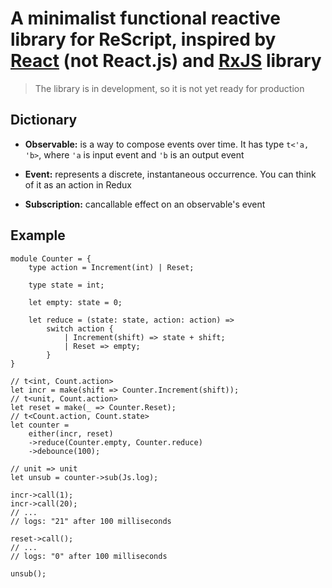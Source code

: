 # A minimalist functional reactive library for ReScript, inspired by [React](https://github.com/dbuenzli/react) (not React.js) and [RxJS](https://rxjs.dev) library

> The library is in development, so it is not yet ready for production

## Dictionary
- **Observable:**
is a way to compose events over time.
It has type `t<'a, 'b>`, where `'a` is input event and `'b` is an output event

- **Event:** 
represents a discrete, instantaneous occurrence.
You can think of it as an action in Redux

- **Subscription:**
cancallable effect on an observable's event

## Example

```rescript
module Counter = {
    type action = Increment(int) | Reset;

    type state = int;

    let empty: state = 0;

    let reduce = (state: state, action: action) =>
        switch action {
            | Increment(shift) => state + shift;
            | Reset => empty;
        }
}

// t<int, Count.action>
let incr = make(shift => Counter.Increment(shift));
// t<unit, Count.action>
let reset = make(_ => Counter.Reset);
// t<Count.action, Count.state>
let counter =
    either(incr, reset)
    ->reduce(Counter.empty, Counter.reduce)
    ->debounce(100);

// unit => unit
let unsub = counter->sub(Js.log);

incr->call(1);
incr->call(20);
// ...
// logs: "21" after 100 milliseconds

reset->call(); 
// ...
// logs: "0" after 100 milliseconds

unsub();
```
